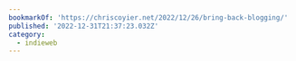 ```yaml
---
bookmarkOf: 'https://chriscoyier.net/2022/12/26/bring-back-blogging/'
published: '2022-12-31T21:37:23.032Z'
category:
  - indieweb
---
```

